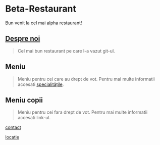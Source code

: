 # Beta-Restaurant

Bun venit la cel mai alpha restaurant!

## [Despre noi](about.md)
>Cel mai bun restaurant pe care l-a vazut git-ul.

## Meniu
>Meniu pentru cei care au drept de vot. Pentru mai multe informatii accesati [specialitățile](specialitati.md).

## Meniu copii
>Meniu pentru cei fara drept de vot. Pentru mai multe informatii accesati link-ul.

[contact](contact.md)

[locatie](location.md)